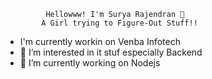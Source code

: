              Hellowww! I'm Surya Rajendran 👋
            A Girl trying to Figure-Out Stuff!!
  
- I'm currently workin on Venba Infotech
- 👀 I’m interested in it stuf especially Backend
- 🌱 I’m currently working on Nodejs



